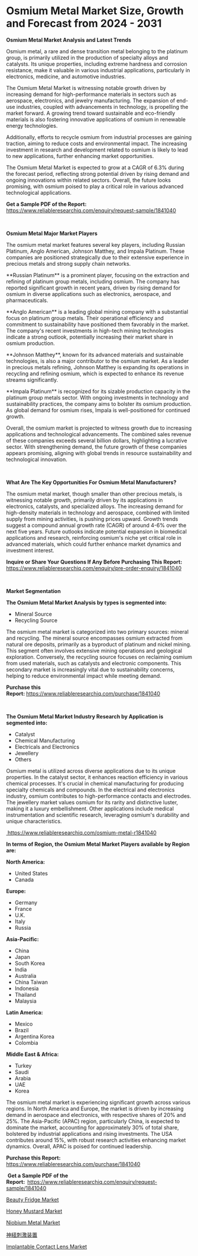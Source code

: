 <p><h1>Osmium Metal Market Size, Growth and Forecast from 2024 - 2031</h1></p><p><strong>Osmium Metal Market Analysis and Latest Trends</strong></p>
<p><p>Osmium metal, a rare and dense transition metal belonging to the platinum group, is primarily utilized in the production of specialty alloys and catalysts. Its unique properties, including extreme hardness and corrosion resistance, make it valuable in various industrial applications, particularly in electronics, medicine, and automotive industries.</p><p>The Osmium Metal Market is witnessing notable growth driven by increasing demand for high-performance materials in sectors such as aerospace, electronics, and jewelry manufacturing. The expansion of end-use industries, coupled with advancements in technology, is propelling the market forward. A growing trend toward sustainable and eco-friendly materials is also fostering innovative applications of osmium in renewable energy technologies.</p><p>Additionally, efforts to recycle osmium from industrial processes are gaining traction, aiming to reduce costs and environmental impact. The increasing investment in research and development related to osmium is likely to lead to new applications, further enhancing market opportunities.</p><p>The Osmium Metal Market is expected to grow at a CAGR of 6.3% during the forecast period, reflecting strong potential driven by rising demand and ongoing innovations within related sectors. Overall, the future looks promising, with osmium poised to play a critical role in various advanced technological applications.</p></p>
<p><strong>Get a Sample PDF of the Report:&nbsp;</strong> <a href="https://www.reliableresearchiq.com/enquiry/request-sample/1841040?utm_campaign=101&utm_medium=2&utm_source=Github&utm_content=ia&utm_term=11112024&utm_id=osmium-metal">https://www.reliableresearchiq.com/enquiry/request-sample/1841040</a></p>
<p>&nbsp;</p>
<p><strong>Osmium Metal Major Market Players</strong></p>
<p><p>The osmium metal market features several key players, including Russian Platinum, Anglo American, Johnson Matthey, and Impala Platinum. These companies are positioned strategically due to their extensive experience in precious metals and strong supply chain networks.</p><p>**Russian Platinum** is a prominent player, focusing on the extraction and refining of platinum group metals, including osmium. The company has reported significant growth in recent years, driven by rising demand for osmium in diverse applications such as electronics, aerospace, and pharmaceuticals.</p><p>**Anglo American** is a leading global mining company with a substantial focus on platinum group metals. Their operational efficiency and commitment to sustainability have positioned them favorably in the market. The company's recent investments in high-tech mining technologies indicate a strong outlook, potentially increasing their market share in osmium production.</p><p>**Johnson Matthey**, known for its advanced materials and sustainable technologies, is also a major contributor to the osmium market. As a leader in precious metals refining, Johnson Matthey is expanding its operations in recycling and refining osmium, which is expected to enhance its revenue streams significantly.</p><p>**Impala Platinum** is recognized for its sizable production capacity in the platinum group metals sector. With ongoing investments in technology and sustainability practices, the company aims to bolster its osmium production. As global demand for osmium rises, Impala is well-positioned for continued growth.</p><p>Overall, the osmium market is projected to witness growth due to increasing applications and technological advancements. The combined sales revenue of these companies exceeds several billion dollars, highlighting a lucrative sector. With strengthening demand, the future growth of these companies appears promising, aligning with global trends in resource sustainability and technological innovation.</p></p>
<p>&nbsp;</p>
<p><strong>What Are The Key Opportunities For Osmium Metal Manufacturers?</strong></p>
<p><p>The osmium metal market, though smaller than other precious metals, is witnessing notable growth, primarily driven by its applications in electronics, catalysts, and specialized alloys. The increasing demand for high-density materials in technology and aerospace, combined with limited supply from mining activities, is pushing prices upward. Growth trends suggest a compound annual growth rate (CAGR) of around 4-6% over the next five years. Future outlooks indicate potential expansion in biomedical applications and research, reinforcing osmium's niche yet critical role in advanced materials, which could further enhance market dynamics and investment interest.</p></p>
<p><strong>Inquire or Share Your Questions If Any Before Purchasing This Report:</strong> <a href="https://www.reliableresearchiq.com/enquiry/pre-order-enquiry/1841040?utm_campaign=101&utm_medium=2&utm_source=Github&utm_content=ia&utm_term=11112024&utm_id=osmium-metal">https://www.reliableresearchiq.com/enquiry/pre-order-enquiry/1841040</a></p>
<p>&nbsp;</p>
<p><strong>Market Segmentation</strong></p>
<p><strong>The Osmium Metal Market Analysis by types is segmented into:</strong></p>
<p><ul><li>Mineral Source</li><li>Recycling Source</li></ul></p>
<p><p>The osmium metal market is categorized into two primary sources: mineral and recycling. The mineral source encompasses osmium extracted from natural ore deposits, primarily as a byproduct of platinum and nickel mining. This segment often involves extensive mining operations and geological exploration. Conversely, the recycling source focuses on reclaiming osmium from used materials, such as catalysts and electronic components. This secondary market is increasingly vital due to sustainability concerns, helping to reduce environmental impact while meeting demand.</p></p>
<p><strong>Purchase this Report:&nbsp;</strong><a href="https://www.reliableresearchiq.com/purchase/1841040?utm_campaign=101&utm_medium=2&utm_source=Github&utm_content=ia&utm_term=11112024&utm_id=osmium-metal">https://www.reliableresearchiq.com/purchase/1841040</a></p>
<p>&nbsp;</p>
<p><strong>The Osmium Metal Market Industry Research by Application is segmented into:</strong></p>
<p><ul><li>Catalyst</li><li>Chemical Manufacturing</li><li>Electricals and Electronics</li><li>Jewellery</li><li>Others</li></ul></p>
<p><p>Osmium metal is utilized across diverse applications due to its unique properties. In the catalyst sector, it enhances reaction efficiency in various chemical processes. It's crucial in chemical manufacturing for producing specialty chemicals and compounds. In the electrical and electronics industry, osmium contributes to high-performance contacts and electrodes. The jewellery market values osmium for its rarity and distinctive luster, making it a luxury embellishment. Other applications include medical instrumentation and scientific research, leveraging osmium's durability and unique characteristics.</p></p>
<p><a href="https://www.reliableresearchiq.com/osmium-metal-r1841040?utm_campaign=101&utm_medium=2&utm_source=Github&utm_content=ia&utm_term=11112024&utm_id=osmium-metal">&nbsp;https://www.reliableresearchiq.com/osmium-metal-r1841040</a></p>
<p><strong>In terms of Region, the Osmium Metal Market Players available by Region are:</strong></p>
<p>
    <p> <strong> North America: </strong>
        <ul>
            <li>United States</li>
            <li>Canada</li>
        </ul>
        </p> 
    <p> <strong> Europe: </strong>
        <ul>
            <li>Germany</li>
            <li>France</li>
            <li>U.K.</li>
            <li>Italy</li>
            <li>Russia</li>
        </ul>
        </p> 
    <p> <strong> Asia-Pacific: </strong>
        <ul>
            <li>China</li>
            <li>Japan</li>
            <li>South Korea</li>
            <li>India</li>
            <li>Australia</li>
            <li>China Taiwan</li>
            <li>Indonesia</li>
            <li>Thailand</li>
            <li>Malaysia</li>
        </ul>
        </p> 
    <p> <strong> Latin America: </strong>
        <ul>
            <li>Mexico</li>
            <li>Brazil</li>
            <li>Argentina Korea</li>
            <li>Colombia</li>
        </ul>
        </p> 
    <p> <strong> Middle East & Africa: </strong>
        <ul>
            <li>Turkey</li>
            <li>Saudi</li>
            <li>Arabia</li>
            <li>UAE</li>
            <li>Korea</li>
        </ul>
    </p>
    </p>
<p><p>The osmium metal market is experiencing significant growth across various regions. In North America and Europe, the market is driven by increasing demand in aerospace and electronics, with respective shares of 20% and 25%. The Asia-Pacific (APAC) region, particularly China, is expected to dominate the market, accounting for approximately 30% of total share, bolstered by industrial applications and rising investments. The USA contributes around 15%, with robust research activities enhancing market dynamics. Overall, APAC is poised for continued leadership.</p></p>
<p><strong>Purchase this Report: </strong><a href="https://www.reliableresearchiq.com/purchase/1841040?utm_campaign=101&utm_medium=2&utm_source=Github&utm_content=ia&utm_term=11112024&utm_id=osmium-metal">https://www.reliableresearchiq.com/purchase/1841040</a></p>
<p>&nbsp;<strong>Get a Sample PDF of the Report:&nbsp;&nbsp;</strong><a href="https://www.reliableresearchiq.com/enquiry/request-sample/1841040?utm_campaign=101&utm_medium=2&utm_source=Github&utm_content=ia&utm_term=11112024&utm_id=osmium-metal">https://www.reliableresearchiq.com/enquiry/request-sample/1841040</a></p>
<p><strong></strong></p>
<p><p><a href="https://www.linkedin.com/pulse/exploring-beauty-fridge-market-dynamics-revenue-analysis-p1vcf?utm_campaign=101&utm_medium=2&utm_source=Github&utm_content=ia&utm_term=11112024&utm_id=osmium-metal">Beauty Fridge Market</a></p><p><a href="https://www.linkedin.com/pulse/key-drivers-honey-mustard-market-trends-future-outlook-2024-2031-jyiwf?utm_campaign=101&utm_medium=2&utm_source=Github&utm_content=ia&utm_term=11112024&utm_id=osmium-metal">Honey Mustard Market</a></p><p><a href="https://github.com/cleora2ime/Market-Research-Report-List-1/blob/main/niobium-metal-market.md?utm_campaign=101&utm_medium=2&utm_source=Github&utm_content=ia&utm_term=11112024&utm_id=osmium-metal">Niobium Metal Market</a></p><p><a href="https://github.com/lababdou/Market-Research-Report-List-6/blob/main/395698823339.md?utm_campaign=101&utm_medium=2&utm_source=Github&utm_content=ia&utm_term=11112024&utm_id=osmium-metal">神経刺激装置</a></p><p><a href="https://issuu.com/reportprime-2/docs/implantable-contact-lens-market-siz_667f72c520c32e?utm_campaign=101&utm_medium=2&utm_source=Github&utm_content=ia&utm_term=11112024&utm_id=osmium-metal">Implantable Contact Lens Market</a></p></p>